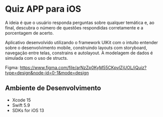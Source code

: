 # Quiz APP para iOS
A ideia é que o usuário responda perguntas sobre qualquer temática e, ao final, descubra o número de questões respondidas corretamente e a porcentagem de acerto.

Aplicativo desenvolvido utilizando o framework UIKit com o intuito entender sobre o desenvolvimento mobile, construindo layouts com storyboard, navegação entre telas, constrains e autolayout.
A modelagem de dados é simulada com o uso de structs.

Figma: https://www.figma.com/file/arNzZp0KyM55CKpvlZjUOL/iQuiz?type=design&node-id=0-1&mode=design

## Ambiente de Desenvolvimento
- Xcode 15
- Swift 5.9
- SDKs for iOS 13

